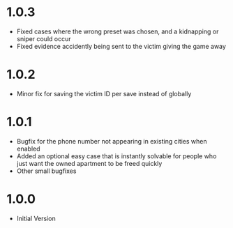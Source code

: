 # 1.0.3

* Fixed cases where the wrong preset was chosen, and a kidnapping or sniper could occur
* Fixed evidence accidently being sent to the victim giving the game away

# 1.0.2

* Minor fix for saving the victim ID per save instead of globally

# 1.0.1

* Bugfix for the phone number not appearing in existing cities when enabled
* Added an optional easy case that is instantly solvable for people who just want the owned apartment to be freed quickly
* Other small bugfixes

# 1.0.0
 
* Initial Version